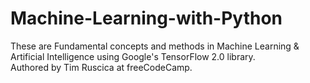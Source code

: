 # Machine-Learning-with-Python
These are Fundamental concepts and methods in Machine Learning &amp; Artificial Intelligence using Google's TensorFlow 2.0 library. <br>
Authored by Tim Ruscica at freeCodeCamp.
